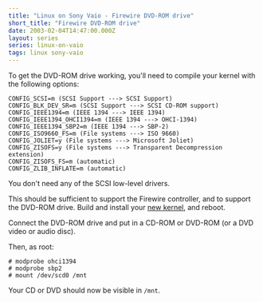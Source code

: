 ```yaml
---
title: "Linux on Sony Vaio - Firewire DVD-ROM drive"
short_title: "Firewire DVD-ROM drive"
date: 2003-02-04T14:47:00.000Z
layout: series
series: linux-on-vaio
tags: linux sony-vaio
---
```

To get the DVD-ROM drive working, you'll need to compile your kernel with the following options:

```
CONFIG_SCSI=m (SCSI Support ---> SCSI Support)
CONFIG_BLK_DEV_SR=m (SCSI Support ---> SCSI CD-ROM support)
CONFIG_IEEE1394=m (IEEE 1394 ---> IEEE 1394)
CONFIG_IEEE1394_OHCI1394=m (IEEE 1394 ---> OHCI-1394)
CONFIG_IEEE1394_SBP2=m (IEEE 1394 ---> SBP-2)
CONFIG_ISO9660_FS=m (File systems ---> ISO 9660)
CONFIG_JOLIET=y (File systems ---> Microsoft Joliet)
CONFIG_ZISOFS=y (File systems ---> Transparent Decompression extension)
CONFIG_ZISOFS_FS=m (automatic)
CONFIG_ZLIB_INFLATE=m (automatic)
```

You don't need any of the SCSI low-level drivers.

This should be sufficient to support the Firewire controller, and to support the DVD-ROM drive. Build and install your [new kernel](/drupal-4.7.3/make-kpkg.html), and reboot.

Connect the DVD-ROM drive and put in a CD-ROM or DVD-ROM (or a DVD video or audio disc).

Then, as root:

```
# modprobe ohci1394
# modprobe sbp2
# mount /dev/scd0 /mnt
```

Your CD or DVD should now be visible in `/mnt`.
